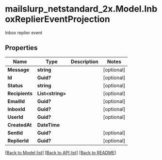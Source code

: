 # mailslurp_netstandard_2x.Model.InboxReplierEventProjection
Inbox replier event

## Properties

Name | Type | Description | Notes
------------ | ------------- | ------------- | -------------
**Message** | **string** |  | [optional] 
**Id** | **Guid?** |  | [optional] 
**Status** | **string** |  | [optional] 
**Recipients** | **List&lt;string&gt;** |  | [optional] 
**EmailId** | **Guid?** |  | [optional] 
**InboxId** | **Guid?** |  | [optional] 
**UserId** | **Guid?** |  | [optional] 
**CreatedAt** | **DateTime** |  | 
**SentId** | **Guid?** |  | [optional] 
**ReplierId** | **Guid?** |  | [optional] 

[[Back to Model list]](../README#documentation-for-models) [[Back to API list]](../README#documentation-for-api-endpoints) [[Back to README]](../README)

